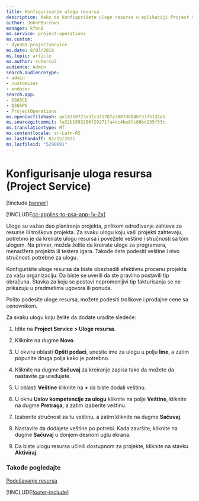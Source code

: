 ```yaml
---
title: Konfigurisanje uloga resursa
description: Kako da konfigurišete uloge resursa u aplikaciji Project Service
author: JohnPBurrows
manager: kfend
ms.service: project-operations
ms.custom:
- dyn365-projectservice
ms.date: 8/03/2018
ms.topic: article
ms.author: ruhercul
audience: Admin
search.audienceType:
- admin
- customizer
- enduser
search.app:
- D365CE
- D365PS
- ProjectOperations
ms.openlocfilehash: ae18350723e3fc371707a3087d8948f3375131e1
ms.sourcegitcommit: fa32b1893286f20271fa4ec4be8fc68bd135f53c
ms.translationtype: HT
ms.contentlocale: sr-Latn-RS
ms.lasthandoff: 02/15/2021
ms.locfileid: "5290691"
---
```

# <a name="configure-resource-roles-project-service"></a>Konfigurisanje uloga resursa (Project Service)

[!include [banner](../includes/psa-now-project-operations.md)]

[!INCLUDE[cc-applies-to-psa-app-1x-2x](../includes/cc-applies-to-psa-app-1x-2x.md)]

Uloge su važan deo planiranja projekta, prilikom određivanje zahteva za resurse ili troškova projekta. Za svaku ulogu koju vaši projekti zahtevaju, potrebno je da kreirate ulogu resursa i povežete veštine i stručnosti sa tom ulogom. Na primer, možda želite da kreirate uloge za programera, menadžera projekta ili testera igara. Takođe ćete podesiti veštine i nivo stručnosti potrebne za ulogu.  
  
 Konfigurišite uloge resursa da biste obezbedili efektivnu procenu projekta za vašu organizaciju.  Da biste se uverili da ste pravilno postavili tip obračuna. Stavka za koju se postavi nepromenljivi tip fakturisanja se ne prikazuju u predmetima ugovora ili ponuda.  
  
 Pošto podesite uloge resursa, možete podesiti troškove i prodajne cene sa cenovnikom.  
  
 Za svaku ulogu koju želite da dodate uradite sledeće:  
  
1.  Idite na **Project Service > Uloge resursa**.  
  
2.  Kliknite na dugme **Novo**.  
  
3.  U okviru oblasti **Opšti podaci**, unesite ime za ulogu u polju **Ime**, a zatim popunite druga polja kako je potrebno.  
  
4.  Kliknite na dugme **Sačuvaj** za kreiranje zapisa tako da možete da nastavite ga uređujete.  
  
5.  U oblasti **Veštine** kliknite na **+** da biste dodali veštinu.  
  
6.  U oknu **Uslov kompetencije za ulogu** kliknite na polje **Veštine**, kliknite na dugme **Pretraga**, a zatim izaberite veštinu.  
  
7.  Izaberite stručnost za tu veštinu, a zatim kliknite na dugme **Sačuvaj**.  
  
8.  Nastavite da dodajete veštine po potrebi. Kada završite, kliknite na dugme **Sačuvaj** u donjem desnom uglu ekrana.  
  
9. Da biste ulogu resursa učinili dostupnom za projekte, kliknite na stavku **Aktiviraj**.  
  
### <a name="see-also"></a>Takođe pogledajte  
 [Podešavanje resursa](../psa/set-up-resources.md)


[!INCLUDE[footer-include](../includes/footer-banner.md)]
